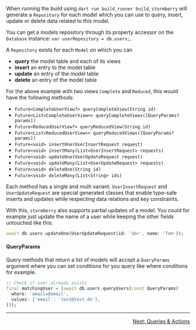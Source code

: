 When running the build using `dart run build_runner build`, `stormberry` will
generate a `Repository` for each model which you can use to query, insert, update or delete data
related to this model.

You can get a models repository through its property accessor on the `Database` instance:
`var userRepository = db.users;`.

A `Repository` exists for each `Model` on which you can

- **query** the model table and each of its views
- **insert** an entry to the model table
- **update** an entry of the model table
- **delete** an entry of the model table

For the above example with two views `Complete` and `Reduced`, this would have the following
methods:

- `Future<CompleteUserView?> queryCompleteView(String id)`
- `Future<List<CompleteUserView>> queryCompleteViews([QueryParams? params])`
- `Future<ReducedUserView?> queryReducedView(String id)`
- `Future<List<ReducedUserView>> queryReducedViews([QueryParams? params])`
- `Future<void> insertOne(UserInsertRequest request)`
- `Future<void> insertMany(List<UserInsertRequest> requests)`
- `Future<void> updateOne(UserUpdateRequest request)`
- `Future<void> updateMany(List<UserUpdateRequest> requests)`
- `Future<void> deleteOne(String id)`
- `Future<void> deleteMany(List<String> ids)`

Each method has a single and multi variant. `UserInsertRequest` and `UserUpdateRequest` are
special generated classes that enable type-safe inserts and updates while respecting data relations
and key constraints.

With this, `stormberry` also supports partial updates of a model. You could for example just update
the name of a user while keeping the other fields untouched like this:

```dart
await db.users.updateOne(UserUpdateRequest(id: 'abc', name: 'Tom'));
```

#### QueryParams

Query methods that return a list of models will accept a `QueryParams` argument 
where you can set conditions for you query like where conditions for example.

```dart
// Check if user already exists
final matchingUser = (await db.users.queryUsers(const QueryParams(
  where: 'email=@email',
  values: {'email': 'test@test.de'},
)));
```

---

<p align="right"><a href="../topics/Queries%20&%20Actions-topic.html">Next: Queries & Actions</a></p>

